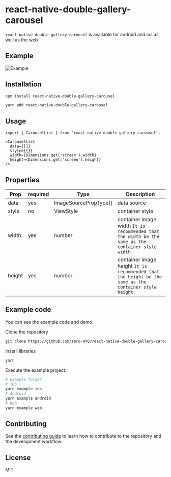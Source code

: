 # react-native-double-gallery-carousel

`react-native-double-gallery-carousel` is available for android and ios as well as the web

## Example
 ![Example](example/assets/demo.gif) 

## Installation

```sh
npm install react-native-double-gallery-carousel

yarn add react-native-double-gallery-carousel
```

## Usage

```tsx
import { CarouselList } from 'react-native-double-gallery-carousel';

<CarouselList
  data={[]}
  style={{}}
  width={Dimensions.get('screen').width}
  height={Dimensions.get('screen').height}
/>;
```

## Properties

| Prop   | required | Type                  | Description                                                                                          |
| ------ | -------- | --------------------- | ---------------------------------------------------------------------------------------------------- |
| data   | yes      | ImageSourcePropType[] | data source                                                                                          |
| style  | no       | ViewStyle             | container style                                                                                      |
| width  | yes      | number                | container image width `It is recommended that the width be the same as the container style width`    |
| height | yes      | number                | container image height `It is recommended that the height be the same as the container style height` |

## Example code

You can see the example code and demo.

Clone the repository

```bash
git clone https://github.com/zero-HYQ/react-native-double-gallery-carousel.git
```

Install libraries

```bash
yarn
```

Execute the example project.

```bash
# Example folder
# iOS
yarn example ios
# Android
yarn example android
# Web
yarn example web
```

## Contributing

See the [contributing guide](CONTRIBUTING.md) to learn how to contribute to the repository and the development workflow.

## License

MIT
